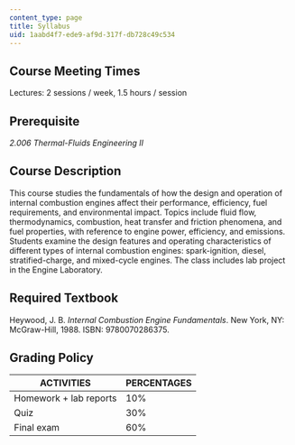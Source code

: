 ```yaml
---
content_type: page
title: Syllabus
uid: 1aabd4f7-ede9-af9d-317f-db728c49c534
---
```


Course Meeting Times
--------------------

Lectures: 2 sessions / week, 1.5 hours / session

Prerequisite
------------

_2.006 Thermal-Fluids Engineering II_

Course Description
------------------

This course studies the fundamentals of how the design and operation of internal combustion engines affect their performance, efficiency, fuel requirements, and environmental impact. Topics include fluid flow, thermodynamics, combustion, heat transfer and friction phenomena, and fuel properties, with reference to engine power, efficiency, and emissions. Students examine the design features and operating characteristics of different types of internal combustion engines: spark-ignition, diesel, stratified-charge, and mixed-cycle engines. The class includes lab project in the Engine Laboratory.

Required Textbook
-----------------

Heywood, J. B. _Internal Combustion Engine Fundamentals_. New York, NY: McGraw-Hill, 1988. ISBN: 9780070286375.

Grading Policy
--------------

| ACTIVITIES | PERCENTAGES |
| --- | --- |
| Homework + lab reports | 10% |
| Quiz | 30% |
| Final exam | 60%